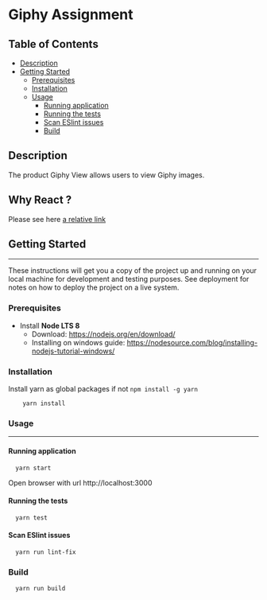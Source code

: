 # Giphy Assignment


## Table of Contents
<!-- TOC -->
  - [Description](#description)
  - [Getting Started](#getting-started)
      - [Prerequisites](#prerequisites)
      - [Installation](#installation)
      - [Usage](#usage)
          - [Running application](#running-application)
          - [Running the tests](#running-the-tests)
          - [Scan ESlint issues](#scan-eslint-issues)
          - [Build](#build)
<!-- /TOC -->
## Description
The product Giphy View allows users to view Giphy images.

## Why React ?
Please see here [a relative link](DOC.md)


## Getting Started
***
These instructions will get you a copy of the project up and running on your local machine for development and testing purposes. See deployment for notes on how to deploy the project on a live system.

### Prerequisites

- Install **Node LTS 8** 
  - Download: https://nodejs.org/en/download/
  - Installing on windows guide: https://nodesource.com/blog/installing-nodejs-tutorial-windows/


### Installation

  Install yarn as global packages if not ``` npm install -g yarn ```
```
    yarn install  
```

### Usage
***

#### Running application

```
  yarn start
```

Open browser with url http://localhost:3000


#### Running the tests

```
  yarn test
```

#### Scan ESlint issues

```
  yarn run lint-fix
```

### Build

```
  yarn run build
```

